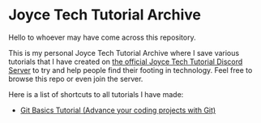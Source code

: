 # Joyce Tech Tutorial Archive

Hello to whoever may have come across this repository.

This is my personal Joyce Tech Tutorial Archive where I save various tutorials that I have created on [the official Joyce Tech Tutorial Discord Server](https://discord.gg/joyce) to try and help people find their footing in technology. Feel free to browse this repo or even join the server.

Here is a list of shortcuts to all tutorials I have made:
- [Git Basics Tutorial (Advance your coding projects with Git)](/JTT_GitBasics/JSS_GitBasics.md)
